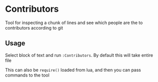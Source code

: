 # Contributors
Tool for inspecting a chunk of lines and see which people are the to
contributors according to git 

## Usage
Select block of text and run `:Contributors`. By default this will take entire
file

This can also be `require()` loaded from lua, and then you can pass commands to
the tool 
